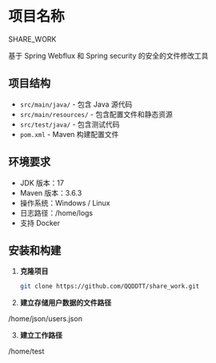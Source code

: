 # 项目名称

SHARE_WORK

基于 Spring Webflux 和 Spring security 的安全的文件修改工具

## 项目结构

- `src/main/java/` - 包含 Java 源代码
- `src/main/resources/` - 包含配置文件和静态资源
- `src/test/java/` - 包含测试代码
- `pom.xml` - Maven 构建配置文件

## 环境要求

- JDK 版本：17
- Maven 版本：3.6.3
- 操作系统：Windows / Linux
- 日志路径：/home/logs
- 支持 Docker

## 安装和构建

1. **克隆项目**

   ```sh
   git clone https://github.com/QQDDTT/share_work.git

2. **建立存储用户数据的文件路径**

/home/json/users.json

3. **建立工作路径**

/home/test


